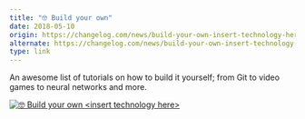 ```yaml
---
title: "🤓 Build your own"
date: 2018-05-10
origin: https://changelog.com/news/build-your-own-insert-technology-here-4W9p
alternate: https://changelog.com/news/build-your-own-insert-technology-here-4W9p
type: link
---
```


<p>An awesome list of tutorials on how to build it yourself; from Git to video games to neural networks and more.</p>
<div><a href="https://github.com/danistefanovic/build-your-own-x"><img alt="🤓 Build your own &lt;insert technology here&gt;" src="https://cdn.changelog.com/uploads/news_items/4W9p/large.png?v=63693177869"></a></div>